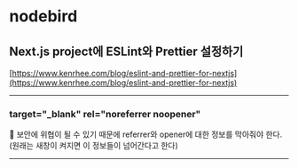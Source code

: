 # nodebird

## Next.js project에 ESLint와 Prettier 설정하기

[https://www.kenrhee.com/blog/eslint-and-prettier-for-nextjs](https://www.kenrhee.com/blog/eslint-and-prettier-for-nextjs)

---

### target="_blank" rel="noreferrer noopener"

📵 보안에 위협이 될 수 있기 때문에 referrer와 opener에 대한 정보를 막아줘야 한다. (원래는 새창이 켜지면 이 정보들이 넘어간다고 한다)

---